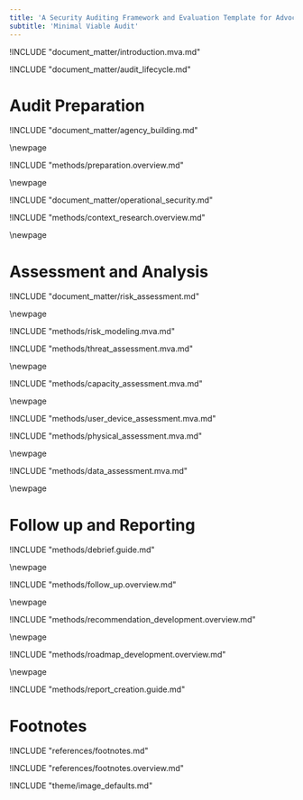 ```yaml
---
title: 'A Security Auditing Framework and Evaluation Template for Advocacy Groups'
subtitle: 'Minimal Viable Audit'
---
```


<!-- Introduction -->

!INCLUDE "document_matter/introduction.mva.md"

<!-- Audit Lifecyce -->

!INCLUDE "document_matter/audit_lifecycle.md"


# Audit Preparation


<!-- Agency Building -->

!INCLUDE "document_matter/agency_building.md"

\newpage

<!-- Audit Prep-->

!INCLUDE "methods/preparation.overview.md"


\newpage

<!-- Operational Security -->

!INCLUDE "document_matter/operational_security.md"

<!-- Context Research-->

!INCLUDE "methods/context_research.overview.md"

\newpage

# Assessment and Analysis

<!-- Risk Modeling -->

!INCLUDE "document_matter/risk_assessment.md"

\newpage

!INCLUDE "methods/risk_modeling.mva.md"


<!-- Threat Assessment -->

!INCLUDE "methods/threat_assessment.mva.md"

\newpage

<!-- Capacity Assessment -->

!INCLUDE "methods/capacity_assessment.mva.md"

\newpage

<!-- Device Assessment -->

!INCLUDE "methods/user_device_assessment.mva.md"

<!-- Physical Assessment -->

!INCLUDE "methods/physical_assessment.mva.md"

\newpage
<!-- Data Mapping -->

!INCLUDE "methods/data_assessment.mva.md"

\newpage


# Follow up and Reporting

<!-- Debrief -->

!INCLUDE "methods/debrief.guide.md"

\newpage

<!-- Follow Up -->

!INCLUDE "methods/follow_up.overview.md"

\newpage

<!-- Recommendation Development -->

!INCLUDE "methods/recommendation_development.overview.md"

\newpage
<!-- Roadmap Development -->

!INCLUDE "methods/roadmap_development.overview.md"

\newpage
<!-- Reporting Creation -->

!INCLUDE "methods/report_creation.guide.md"


# Footnotes

<!-- Load Footnotes -->
!INCLUDE "references/footnotes.md"

<!-- Update Footnotes for overview -->
!INCLUDE "references/footnotes.overview.md"

<!-- Load Default Images -->
!INCLUDE "theme/image_defaults.md"



